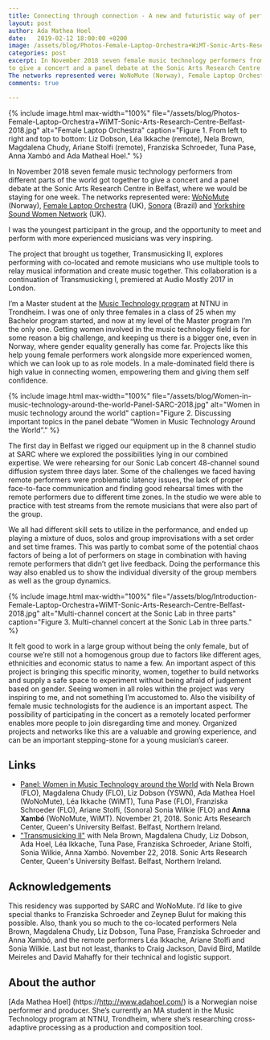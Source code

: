 ```yaml
---
title: Connecting through connection - A new and futuristic way of performing
layout: post
author: Ada Mathea Hoel
date:   2019-02-12 18:00:00 +0200
image: /assets/blog/Photos-Female-Laptop-Orchestra+WiMT-Sonic-Arts-Research-Centre-Belfast-2018.jpg
categories: post
excerpt: In November 2018 seven female music technology performers from different parts of the world got together 
to give a concert and a panel debate at the Sonic Arts Research Centre in Belfast, where we would be staying for one week. 
The networks represented were: WoNoMute (Norway), Female Laptop Orchestra (UK), Sonora (Brazil) and Yorkshire Sound Women Network (UK).  
comments: true

---
```


{% include image.html
max-width="100%" file="/assets/blog/Photos-Female-Laptop-Orchestra+WiMT-Sonic-Arts-Research-Centre-Belfast-2018.jpg" 
alt="Female Laptop Orchestra" caption="Figure 1. From left to right and top to bottom: Liz Dobson, Léa Ikkache (remote), Nela Brown, Magdalena Chudy, Ariane Stolfi (remote), Franziska Schroeder, Tuna Pase, Anna Xambó and Ada Matheal Hoel." %}

In November 2018 seven female music technology performers from different parts of the world got together to give a concert and a panel debate at the Sonic Arts Research Centre in Belfast, where we would be staying for one week. The networks represented were: [WoNoMute](http://wonomute.no/) (Norway), [Female Laptop Orchestra](https://femalelaptoporchestra.wordpress.com/) (UK), [Sonora](http://www.sonora.me/) (Brazil) and [Yorkshire Sound Women Network](https://yorkshiresoundwomen.com/) (UK).

I was the youngest participant in the group, and the opportunity to meet and perform with more experienced musicians was very inspiring.

The project that brought us together, Transmusicking II, explores performing with co-located and remote musicians who use multiple tools to relay musical information and create music together. This collaboration is a continuation of Transmusicking I, premiered at Audio Mostly 2017 in London.

I’m a Master student at the [Music Technology program](https://www.ntnu.edu/studies/mmust) at NTNU in Trondheim. I was one of only three females in a class of 25 when my Bachelor program started, and now at my level of the Master program I’m the only one. Getting women involved in the music technology field is for some reason a big challenge, and keeping us there is a bigger one, even in Norway, where gender equality generally has come far. Projects like this help young female performers work alongside more experienced women, which we can look up to as role models. In a male-dominated field there is high value in connecting women, empowering them and giving them self confidence.


{% include image.html
max-width="100%" file="/assets/blog/Women-in-music-technology-around-the-world-Panel-SARC-2018.jpg" alt="Women in music technology around the world"
caption="Figure 2. Discussing important topics in the panel debate “Women in Music Technology Around the World”." %}


The first day in Belfast we rigged our equipment up in the 8 channel studio at SARC where we explored the possibilities lying in our combined expertise. We were rehearsing for our Sonic Lab concert 48-channel sound diffusion system three days later. Some of the challenges we faced having remote performers were problematic latency issues, the lack of proper face-to-face communication and finding good rehearsal times with the remote performers due to different time zones. In the studio we were able to practice with test streams from the remote musicians that were also part of the group.

We all had different skill sets to utilize in the performance, and ended up playing a mixture of duos, solos and group improvisations with a set order and set time frames. This was partly to combat some of the potential chaos factors of being a lot of performers on stage in combination with having remote performers that didn’t get live feedback. Doing the performance this way also enabled us to show the individual diversity of the group members as well as the group dynamics.


{% include image.html
max-width="100%" file="/assets/blog/Introduction-Female-Laptop-Orchestra+WiMT-Sonic-Arts-Research-Centre-Belfast-2018.jpg" alt="Multi-channel concert at the Sonic Lab in three parts"
caption="Figure 3. Multi-channel concert at the Sonic Lab in three parts." %}


It felt good to work in a large group without being the only female, but of course we’re still not a homogenous group due to factors like different ages, ethnicities and economic status to name a few. An important aspect of this project is bringing this specific minority, women, together to build networks and supply a safe space to experiment without being afraid of judgement based on gender. Seeing women in all roles within the project was very inspiring to me, and not something I’m accustomed to. Also the visibility of female music technologists for the audience is an important aspect. The possibility of participating in the concert as a remotely located performer enables more people to join disregarding time and money. Organized projects and networks like this are a valuable and growing experience, and can be an important stepping-stone for a young musician’s career.


## Links

* [Panel: Women in Music Technology around the World](https://www.facebook.com/qubmusicteam/videos/726209934444608/) with Nela Brown (FLO), Magdalena Chudy (FLO), Liz Dobson (YSWN), Ada Mathea Hoel (WoNoMute), Léa Ikkache (WiMT), Tuna Pase (FLO), Franziska Schroeder (FLO), Ariane Stolfi, (Sonora) Sonia Wilkie (FLO) and <strong>Anna Xambó</strong> (WoNoMute, WiMT). November 21, 2018. Sonic Arts Research Center, Queen's University Belfast. Belfast, Northern Ireland.
* ["Transmusicking II"](https://www.facebook.com/qubmusicteam/videos/1161348217356186/) with Nela Brown, Magdalena Chudy, Liz Dobson, Ada Hoel, Léa Ikkache, Tuna Pase, Franziska Schroeder, Ariane Stolfi, Sonia Wilkie, Anna Xambó. November 22, 2018. Sonic Arts Research Center, Queen's University Belfast. Belfast, Northern Ireland.


## Acknowledgements

This residency was supported by SARC and WoNoMute. I’d like to give special thanks to Franziska Schroeder and Zeynep Bulut for making this possible. Also, thank you so much to the co-located performers Nela Brown, Magdalena Chudy, Liz Dobson, Tuna Pase, Franziska Schroeder and Anna Xambó, and the remote performers Léa Ikkache, Ariane Stolfi and Sonia Wilkie. Last but not least, thanks to Craig Jackson, David Bird, Matilde Meireles and David Mahaffy for their technical and logistic support.

## About the author

[Ada Mathea Hoel] (https://http://www.adahoel.com/) is a Norwegian noise performer and producer. She’s currently an MA student in the Music Technology program at NTNU, Trondheim, where she’s researching cross-adaptive processing as a production and composition tool.
